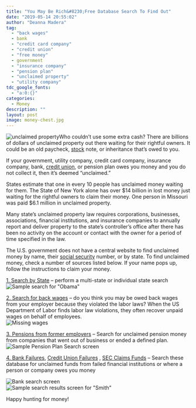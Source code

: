 ```yaml
---
title: "You May Be Rich&#8230;Free Database Search To Find Out"
date: "2019-05-14 20:55:02"
author: "Deanna Madera"
tag:
  - "back wages"
  - bank
  - "credit card company"
  - "credit union"
  - "free money"
  - government
  - "insurance company"
  - "pension plan"
  - "unclaimed property"
  - "utility company"
tdc_google_fonts:
  - "a:0:{}"
categories:
  - Money
description: ""
layout: post
image: money-chest.jpg
---
```


![unclaimed property](http://moderntips.com/wp-content/uploads/2015/11/money-chest.jpg)Who couldn’t use some extra cash? There are billions of dollars of unclaimed property out there waiting for their rightful owners. It could be an old paycheck, [stock](http://moderntips.com/factors-that-affect-change-in-a-stocks-price) note, or inheritance that’s owed to you.

If your government, utility company, credit card company, insurance company, bank, [credit union](http://moderntips.com/banks-vs-credit-unions-which-is-better), or pension plan owes you money and you do not collect it, then it’s deemed “unclaimed.”

States estimate that one in every 10 people has unclaimed money waiting for them. The State of New York alone has over $14 billion in lost money just waiting for the rightful owners to claim their money. One person in Missouri was paid $6.1 million in unclaimed property.

Many state’s unclaimed property law requires corporations, businesses, associations, financial institutions, and insurance companies to annually report and deliver property to the state’s controller’s office after there has been no activity on the account or contact with the owner for a period of time specified in the law.

The U.S. government does not have a central website to find unclaimed money by name, their [social security](http://moderntips.com/9-key-factors-to-consider-when-planning-for-social-security-benefits) number, or by state. To find unclaimed money, check a number of sources listed below. If your name pops up, follow the instructions to claim your money.

[1. Search by State](http://www.unclaimed.org/) – perform a multi-state or individual state search  
![Sample search for "Obama"](http://moderntips.com/wp-content/uploads/2015/11/missing-money-search.png)

[2. Search for back wages](http://webapps.dol.gov/wow/) – do you think you may be owed back wages from your employer because they violated the labor laws? When the US Department of Labor finds labor law violations, they often recover unpaid wages on behalf of employees.  
![Missing wages](http://moderntips.com/wp-content/uploads/2015/11/wages.png)

[3. Pensions from former employers](http://search.pbgc.gov/mp/) – Search for unclaimed pension money from companies that went out of business or ended a defined plan.  
![Sample Pension Plan Search screen](http://moderntips.com/wp-content/uploads/2015/11/pension.png)

[4. Bank Failures](http://www2.fdic.gov/funds/index.asp), [Credit Union Failures](http://www.ncua.gov/Resources/AM/Pages/UnclaimedDeposits.aspx) , [SEC Claims Funds](http://www.sec.gov/divisions/enforce/claims.htm) – Search these database for unclaimed funds from failed financial institutions or where a person or company owes you money

![Bank search screen](http://moderntips.com/wp-content/uploads/2015/11/bank1.png)  
![Sample search results screen for "Smith"](http://moderntips.com/wp-content/uploads/2015/11/bank2-Copy.png)

Happy hunting for money!
